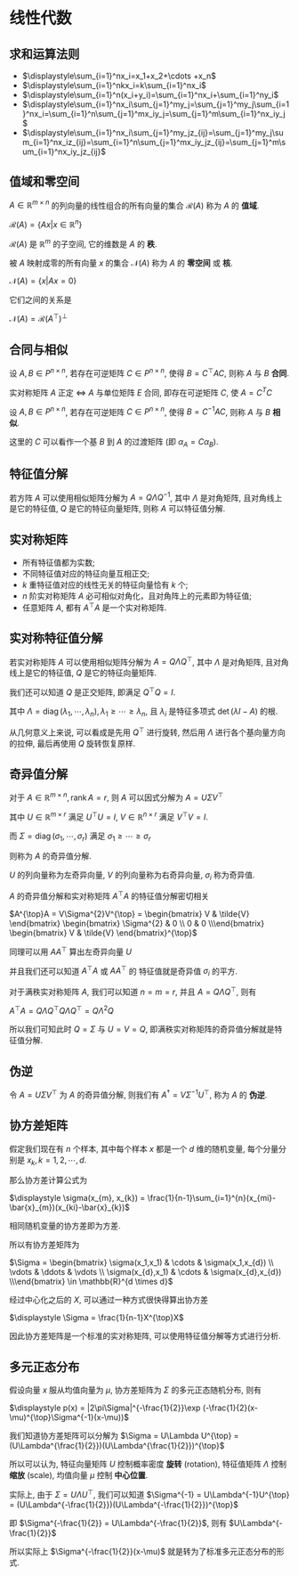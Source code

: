 # 线性代数

## 求和运算法则

* $\displaystyle\sum_{i=1}^nx_i=x_1+x_2+\cdots +x_n$
* $\displaystyle\sum_{i=1}^nkx_i=k\sum_{i=1}^nx_i$
* $\displaystyle\sum_{i=1}^n(x_i+y_i)=\sum_{i=1}^nx_i+\sum_{i=1}^ny_i$
* $\displaystyle\sum_{i=1}^nx_i\sum_{j=1}^my_j=\sum_{j=1}^my_j\sum_{i=1}^nx_i=\sum_{i=1}^n\sum_{j=1}^mx_iy_j=\sum_{j=1}^m\sum_{i=1}^nx_iy_j$
* $\displaystyle\sum_{i=1}^nx_i\sum_{j=1}^my_jz_{ij}=\sum_{j=1}^my_j\sum_{i=1}^nx_iz_{ij}=\sum_{i=1}^n\sum_{j=1}^mx_iy_jz_{ij}=\sum_{j=1}^m\sum_{i=1}^nx_iy_jz_{ij}$

## 值域和零空间

$A \in \mathbb{R}^{m \times n}$ 的列向量的线性组合的所有向量的集合 $\mathcal{R}(A)$ 称为 $A$ 的 **值域**.

$\mathcal{R}(A) = \{ Ax | x \in \mathbb{R}^{n} \}$

$\mathcal{R}(A)$ 是 $\mathbb{R}^{m}$ 的子空间, 它的维数是 $A$ 的 **秩**.

被 $A$ 映射成零的所有向量 $x$ 的集合 $\mathcal{N}(A)$ 称为 $A$ 的 **零空间** 或 **核**.

$\mathcal{N}(A) = \{ x | Ax = 0 \}$

它们之间的关系是

$\mathcal{N}(A) = \mathcal{R}(A^{\top})^{\bot}$

## 合同与相似

设 $A,B\in P^{n\times n}$, 若存在可逆矩阵 $C\in P^{n\times n}$, 使得 $B=C^{\top} AC$, 则称 $A$ 与 $B$ **合同**.

实对称矩阵 $A$ 正定 $\Leftrightarrow$ $A$ 与单位矩阵 $E$ 合同, 即存在可逆矩阵 $C$, 使 $A=C^TC$

设 $A,B\in P^{n\times n}$, 若存在可逆矩阵 $C\in P^{n\times n}$, 使得 $B=C^{-1} AC$, 则称 $A$ 与 $B$ **相似**.

这里的 $C$ 可以看作一个基 $B$ 到 $A$ 的过渡矩阵 (即 $\alpha_{A} = C\alpha_{B}$).

## 特征值分解

若方阵 $A$ 可以使用相似矩阵分解为 $A = Q\Lambda Q^{-1}$, 其中 $\Lambda$ 是对角矩阵, 且对角线上是它的特征值, $Q$ 是它的特征向量矩阵, 则称 $A$ 可以特征值分解.

## 实对称矩阵

- 所有特征值都为实数;
- 不同特征值对应的特征向量互相正交;
- $k$ 重特征值对应的线性无关的特征向量恰有 $k$ 个;
- $n$ 阶实对称矩阵 $A$ 必可相似对角化，且对角阵上的元素即为特征值;
- 任意矩阵 $A$, 都有 $A^{\top}A$ 是一个实对称矩阵.

## 实对称特征值分解

若实对称矩阵 $A$ 可以使用相似矩阵分解为 $A = Q\Lambda Q^{\top}$, 其中 $\Lambda$ 是对角矩阵, 且对角线上是它的特征值, $Q$ 是它的特征向量矩阵.

我们还可以知道 $Q$ 是正交矩阵, 即满足 $Q^{\top}Q = I$.

其中 $\Lambda = \operatorname{diag}(\lambda_1,\cdots ,\lambda_{n}), \lambda_1 \ge \cdots \ge \lambda_{n}$, 且 $\lambda_{i}$ 是特征多项式 $\det (\lambda I-A)$ 的根.

从几何意义上来说, 可以看成是先用 $Q^{\top}$ 进行旋转, 然后用 $\Lambda$ 进行各个基向量方向的拉伸, 最后再使用 $Q$ 旋转恢复原样.

## 奇异值分解

对于 $A \in \mathbb{R}^{m \times n}, \operatorname{rank}A=r$, 则 $A$ 可以因式分解为 $A = U\Sigma V^{\top}$

其中 $U \in \mathbb{R}^{m \times r}$ 满足 $U^{\top}U = I$, $V \in \mathbb{R}^{n \times r}$ 满足 $V^{\top}V = I$.

而 $\Sigma = \operatorname{diag}(\sigma_1,\cdots ,\sigma_{r})$ 满足 $\sigma_1 \ge \cdots \ge \sigma_{r}$

则称为 $A$ 的奇异值分解.

$U$ 的列向量称为左奇异向量, $V$ 的列向量称为右奇异向量, $\sigma_{i}$ 称为奇异值.

$A$ 的奇异值分解和实对称矩阵 $A^{\top}A$ 的特征值分解密切相关

$A^{\top}A = V\Sigma^{2}V^{\top} = \begin{bmatrix} V & \tilde{V} \end{bmatrix} \begin{bmatrix} \Sigma^{2} & 0 \\ 0 & 0 \\\end{bmatrix} \begin{bmatrix} V & \tilde{V} \end{bmatrix}^{\top}$

同理可以用 $AA^{\top}$ 算出左奇异向量 $U$

并且我们还可以知道 $A^{\top}A$ 或 $AA^{\top}$ 的 特征值就是奇异值 $\sigma_{i}$ 的平方.

对于满秩实对称矩阵 $A$, 我们可以知道 $n = m = r$, 并且 $A = Q\Lambda Q^{\top}$, 则有

$A^{\top}A = Q\Lambda Q^{\top}Q\Lambda Q^{\top} = Q\Lambda^{2}Q$

所以我们可知此时 $Q = \Sigma$ 与 $U = V = Q$, 即满秩实对称矩阵的奇异值分解就是特征值分解.

## 伪逆

令 $A = U\Sigma V^{\top}$ 为 $A$ 的奇异值分解, 则我们有 $A^{\dagger} = V\Sigma^{-1}U^{\top}$, 称为 $A$ 的 **伪逆**. 

## 协方差矩阵

假定我们现在有 $n$ 个样本, 其中每个样本 $x$ 都是一个 $d$ 维的随机变量, 每个分量分别是 $x_{k}, k=1,2,\cdots,d$.

那么协方差计算公式为

$\displaystyle \sigma(x_{m}, x_{k}) = \frac{1}{n-1}\sum_{i=1}^{n}(x_{mi}-\bar{x}_{m})(x_{ki}-\bar{x}_{k})$

相同随机变量的协方差即为方差.

所以有协方差矩阵为

$\Sigma = \begin{bmatrix} \sigma(x_1,x_1) & \cdots  & \sigma(x_1,x_{d}) \\ \vdots & \ddots & \vdots \\ \sigma(x_{d},x_1) & \cdots  & \sigma(x_{d},x_{d}) \\\end{bmatrix} \in \mathbb{R}^{d \times d}$

经过中心化之后的 $X$, 可以通过一种方式很快得算出协方差

$\displaystyle \Sigma = \frac{1}{n-1}X^{\top}X$

因此协方差矩阵是一个标准的实对称矩阵, 可以使用特征值分解等方式进行分析.

## 多元正态分布

假设向量 $x$ 服从均值向量为 $\mu$, 协方差矩阵为 $\Sigma$ 的多元正态随机分布, 则有

$\displaystyle p(x) = |2\pi\Sigma|^{-\frac{1}{2}}\exp (-\frac{1}{2}(x-\mu)^{\top}\Sigma^{-1}(x-\mu))$

我们知道协方差矩阵可以分解为 $\Sigma = U\Lambda U^{\top} = (U\Lambda^{\frac{1}{2}})(U\Lambda^{\frac{1}{2}})^{\top}$

所以可以认为, 特征向量矩阵 $U$ 控制概率密度 **旋转** (rotation), 特征值矩阵 $\Lambda$ 控制 **缩放** (scale), 均值向量 $\mu$ 控制 **中心位置**.

实际上, 由于 $\Sigma = U\Lambda U^{\top}$, 我们可以知道 $\Sigma^{-1} = U\Lambda^{-1}U^{\top} = (U\Lambda^{-\frac{1}{2}})(U\Lambda^{-\frac{1}{2}})^{\top}$

即 $\Sigma^{-\frac{1}{2}} = U\Lambda^{-\frac{1}{2}}$, 则有 $U\Lambda^{-\frac{1}{2}}$

所以实际上 $\Sigma^{-\frac{1}{2}}(x-\mu)$ 就是转为了标准多元正态分布的形式.

